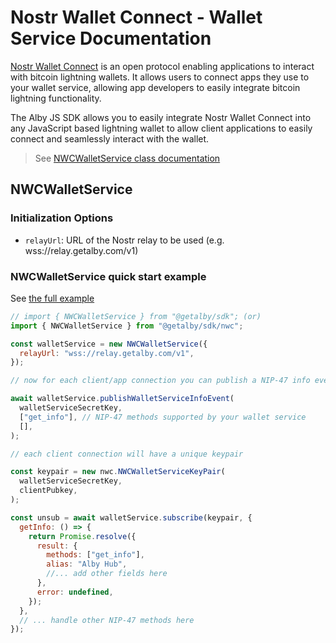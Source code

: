 # Nostr Wallet Connect - Wallet Service Documentation

[Nostr Wallet Connect](https://nwc.dev) is an open protocol enabling applications to interact with bitcoin lightning wallets. It allows users to connect apps they use to your wallet service, allowing app developers to easily integrate bitcoin lightning functionality.

The Alby JS SDK allows you to easily integrate Nostr Wallet Connect into any JavaScript based lightning wallet to allow client applications to easily connect and seamlessly interact with the wallet.

> See [NWCWalletService class documentation](https://getalby.github.io/js-sdk/classes/nwc.NWCWalletService.html)

## NWCWalletService

### Initialization Options

- `relayUrl`: URL of the Nostr relay to be used (e.g. wss://relay.getalby.com/v1)

### NWCWalletService quick start example

See [the full example](/examples/nwc/wallet-service/example.js)

```js
// import { NWCWalletService } from "@getalby/sdk"; (or)
import { NWCWalletService } from "@getalby/sdk/nwc";

const walletService = new NWCWalletService({
  relayUrl: "wss://relay.getalby.com/v1",
});

// now for each client/app connection you can publish a NIP-47 info event and subscribe to requests

await walletService.publishWalletServiceInfoEvent(
  walletServiceSecretKey,
  ["get_info"], // NIP-47 methods supported by your wallet service
  [],
);

// each client connection will have a unique keypair

const keypair = new nwc.NWCWalletServiceKeyPair(
  walletServiceSecretKey,
  clientPubkey,
);

const unsub = await walletService.subscribe(keypair, {
  getInfo: () => {
    return Promise.resolve({
      result: {
        methods: ["get_info"],
        alias: "Alby Hub",
        //... add other fields here
      },
      error: undefined,
    });
  },
  // ... handle other NIP-47 methods here
});
```
